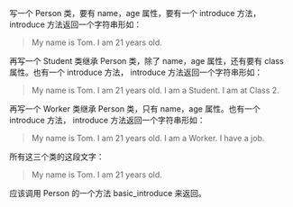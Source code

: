 写一个 Person 类，要有 name，age 属性，要有一个 introduce 方法，
introduce 方法返回一个字符串形如：

> My name is Tom. I am 21 years old.

再写一个 Student 类继承 Person 类，除了 name，age 属性，还有要有 class 属性。也有一个 introduce 方法，
introduce 方法返回一个字符串形如：

> My name is Tom. I am 21 years old. I am a Student. I am at Class 2.

再写一个 Worker 类继承 Person 类，只有 name，age 属性。也有一个 introduce 方法，
introduce 方法返回一个字符串形如：

> My name is Tom. I am 21 years old. I am a Worker. I have a job.

所有这三个类的这段文字：

> My name is Tom. I am 21 years old.

应该调用 Person 的一个方法 basic_introduce 来返回。
